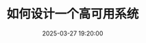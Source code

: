 ---
title: 如何设计一个高可用系统
categories:
  - 猿面试
tags:
  - 架构
  - 高可用
date: 2025-03-27 19:20:00
topic: interview
---